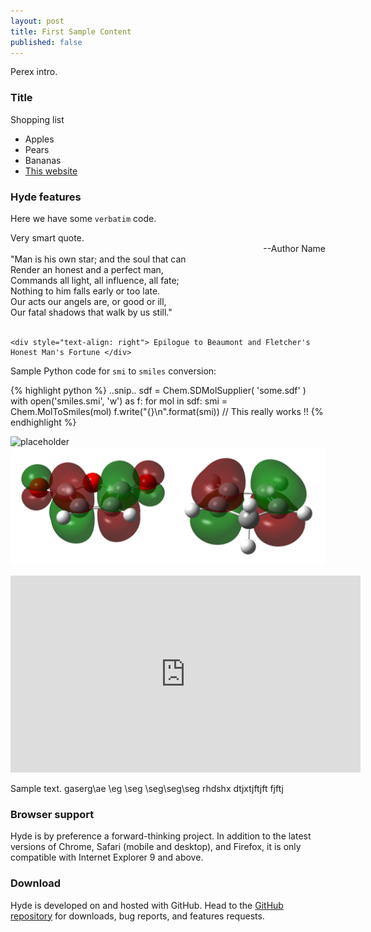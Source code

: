 ```yaml
---
layout: post
title: First Sample Content
published: false
---
```


Perex intro.

### Title

Shopping list

* Apples
* Pears
* Bananas
* <a href="www.jakubnierostek.cz">This website</a>

### Hyde features

Here we have some `verbatim` code.

<div class="message">
  Very smart quote.
  <div style="text-align: right"> --Author Name </div>
</div>

<div class="message">
    "Man is his own star; and the soul that can  <br>
    Render an honest and a perfect man,  <br>
    Commands all light, all influence, all fate;  <br>
    Nothing to him falls early or too late.  <br>
    Our acts our angels are, or good or ill,  <br>
    Our fatal shadows that walk by us still."  <br><br>

    <div style="text-align: right"> Epilogue to Beaumont and Fletcher's Honest Man's Fortune </div>
</div>

Sample Python code for `smi` to `smiles` conversion:

{% highlight python %}
..snip..
sdf = Chem.SDMolSupplier( 'some.sdf' )
with open('smiles.smi', 'w') as f:
    for mol in sdf:
        smi = Chem.MolToSmiles(mol)
        f.write("{}\n".format(smi))
// This really works !!
{% endhighlight %}

![placeholder](http://placehold.it/800x400 "Large example image")
![image](/assets/images/homo_lumo.png "HOMO and LUMO orbitals")

<iframe width="560" height="315" src="https://www.youtube.com/embed/F8iOU1ci19Q" frameborder="0" allow="autoplay; encrypted-media" allowfullscreen></iframe>

Sample text. gaserg\ae \eg
\seg
 \seg\seg\seg
 rhdshx
 dtjxtjftjft
fjftj

### Browser support

Hyde is by preference a forward-thinking project. In addition to the latest versions of Chrome, Safari (mobile and desktop), and Firefox, it is only compatible with Internet Explorer 9 and above.

### Download

Hyde is developed on and hosted with GitHub. Head to the <a href="https://github.com/poole/hyde">GitHub repository</a> for downloads, bug reports, and features requests.
